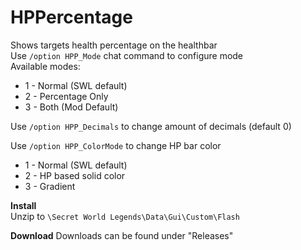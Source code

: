 # HPPercentage
Shows targets health percentage on the healthbar  
Use `/option HPP_Mode` chat command to configure mode  
Available modes:  
* 1 - Normal (SWL default)  
* 2 - Percentage Only  
* 3 - Both (Mod Default)  

Use `/option HPP_Decimals` to change amount of decimals (default 0)  
  
Use `/option HPP_ColorMode` to change HP bar color  
* 1 - Normal (SWL default)  
* 2 - HP based solid color
* 3 - Gradient

**Install**  
Unzip to `\Secret World Legends\Data\Gui\Custom\Flash`

**Download**
Downloads can be found under "Releases"